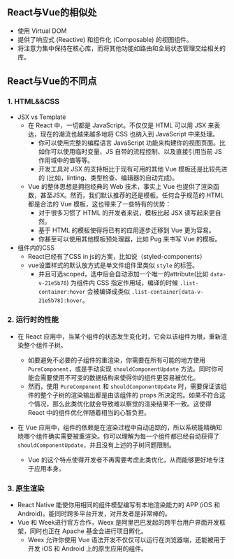 ## React与Vue的相似处

- 使用 Virtual DOM
- 提供了响应式 (Reactive) 和组件化 (Composable) 的视图组件。
- 将注意力集中保持在核心库，而将其他功能如路由和全局状态管理交给相关的库。



## React与Vue的不同点

### 1. HTML&&CSS

- JSX vs Template
  - 在 React 中，一切都是 JavaScript。不仅仅是 HTML 可以用 JSX 来表达，现在的潮流也越来越多地将 CSS 也纳入到 JavaScript 中来处理。
    - 你可以使用完整的编程语言 JavaScript 功能来构建你的视图页面。比如你可以使用临时变量、JS 自带的流程控制、以及直接引用当前 JS 作用域中的值等等。
    - 开发工具对 JSX 的支持相比于现有可用的其他 Vue 模板还是比较先进的 (比如，linting、类型检查、编辑器的自动完成)。
  - Vue 的整体思想是拥抱经典的 Web 技术，事实上 Vue 也提供了渲染函数，甚至JSX。然而，我们默认推荐的还是模板。任何合乎规范的 HTML 都是合法的 Vue 模板，这也带来了一些特有的优势：
    - 对于很多习惯了 HTML 的开发者来说，模板比起 JSX 读写起来更自然。
    - 基于 HTML 的模板使得将已有的应用逐步迁移到 Vue 更为容易。
    - 你甚至可以使用其他模板预处理器，比如 Pug 来书写 Vue 的模板。
- 组件内的CSS
  - React已经有了CSS in js的方案，比如说（styled-components）
  - vue设置样式的默认放方式是单文件组件里类似 `style` 的标签。
    - 并且可选scoped，选中后会自动添加一个唯一的attribute(比如 `data-v-21e5b78`) 为组件内 CSS 指定作用域，编译的时候 `.list-container:hover` 会被编译成类似 `.list-container[data-v-21e5b78]:hover`。

### 2. 运行时的性能

- 在 React 应用中，当某个组件的状态发生变化时，它会以该组件为根，重新渲染整个组件子树。
  - 如要避免不必要的子组件的重渲染，你需要在所有可能的地方使用 `PureComponent`，或是手动实现 `shouldComponentUpdate` 方法。同时你可能会需要使用不可变的数据结构来使得你的组件更容易被优化。
  - 然而，使用 `PureComponent` 和 `shouldComponentUpdate` 时，需要保证该组件的整个子树的渲染输出都是由该组件的 props 所决定的。如果不符合这个情况，那么此类优化就会导致难以察觉的渲染结果不一致。这使得 React 中的组件优化伴随着相当的心智负担。

- 在 Vue 应用中，组件的依赖是在渲染过程中自动追踪的，所以系统能精确知晓哪个组件确实需要被重渲染。你可以理解为每一个组件都已经自动获得了 `shouldComponentUpdate`，并且没有上述的子树问题限制。
  - Vue 的这个特点使得开发者不再需要考虑此类优化，从而能够更好地专注于应用本身。



### 3. 原生渲染

- React Native 能使你用相同的组件模型编写有本地渲染能力的 APP (iOS 和 Android)。能同时跨多平台开发，对开发者是非常棒的。
- Vue 和 Week进行官方合作，Weex 是阿里巴巴发起的跨平台用户界面开发框架，同时也正在 Apache 基金会进行项目孵化。
  - Weex 允许你使用 Vue 语法开发不仅仅可以运行在浏览器端，还能被用于开发 iOS 和 Android 上的原生应用的组件。
